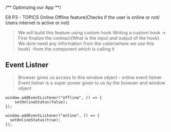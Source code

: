 /** Optimizing our App **/

E9 P3 - TOPICS
Online Offline feature(Checks if the user is online or not/ Users internet is active or not)

> We will build this feature using custom hook
> Writing a custom hook -> First finalize the contract(What is the input and output of the hook)
> We dont need any information from the caller(where we use this hook) -from the component which is calling it

## Event Listner

> Browser gives us access to this window object - online event listner
> Event listner is a super power given to us by the browser and window object

    window.addEventListener("offline", () => {
        setOnlineStatus(false);
    });

    window.addEventListener("online", () => {
      setOnlineStatus(true);
    });
